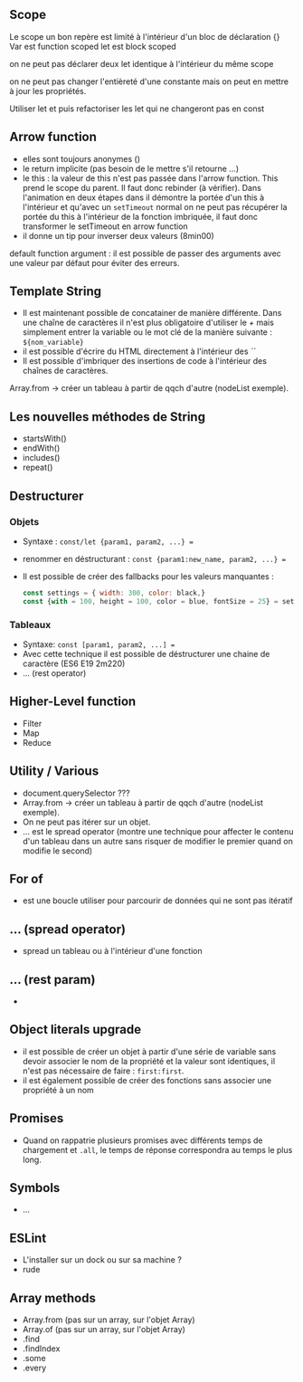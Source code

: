 ## Scope
Le scope un bon repère est limité à l'intérieur d'un bloc de déclaration {}
Var est function scoped
let est block scoped  

on ne peut pas déclarer deux let identique à l'intérieur du même scope

on ne peut pas changer l'entièreté d'une constante mais on peut en mettre à jour les propriétés.

Utiliser let et puis refactoriser les let qui ne changeront pas en const



## Arrow function
- elles sont toujours anonymes ()
- le return implicite (pas besoin de le mettre s'il retourne ...)
- le this : la valeur de this n'est pas passée dans l'arrow function. This prend le scope du parent. Il faut donc rebinder (à vérifier). Dans l'animation en deux étapes dans il démontre la portée d'un this à l'intérieur et qu'avec un `setTimeout` normal on ne peut pas récupérer la portée du this à l'intérieur de la fonction imbriquée, il faut donc transformer le setTimeout en arrow function
- il donne un tip pour inverser deux valeurs (8min00)

default function argument : il est possible de passer des arguments avec une valeur par défaut pour éviter des erreurs.

## Template String
- Il est maintenant possible de concatainer de manière différente. Dans une chaîne de caractères il n'est plus obligatoire d'utiliser le *+* mais simplement entrer la variable ou le mot clé de la manière suivante : `${nom_variable}`
- il est possible d'écrire du HTML directement à l'intérieur des *``*
- Il est possible d'imbriquer des insertions de code à l'intérieur des chaînes de caractères.

Array.from -> créer un tableau à partir de qqch d'autre (nodeList exemple).

## Les nouvelles méthodes de String
- startsWith()
- endWith()
- includes()
- repeat()

## Destructurer
### Objets

- Syntaxe : `const/let {param1, param2, ...} = `
- renommer en déstructurant : `const {param1:new_name, param2, ...} = `
- Il est possible de créer des fallbacks pour les valeurs manquantes :

  ```javascript
  const settings = { width: 300, color: black,}
  const {with = 100, height = 100, color = blue, fontSize = 25} = settings;
  ```

### Tableaux
- Syntaxe: `const [param1, param2, ...] = `
- Avec cette technique il est possible de déstructurer une chaine de caractère (ES6 E19 2m220)
- ... (rest  operator)

## Higher-Level function
- Filter
- Map
- Reduce


## Utility / Various
- document.querySelector ???
- Array.from -> créer un tableau à partir de qqch d'autre (nodeList exemple).
- On ne peut pas itérer sur un objet.
- ... est le spread operator (montre une technique pour affecter le contenu d'un tableau dans un autre sans risquer de modifier le premier quand on modifie le second)

## For of
- est une boucle utiliser pour parcourir de données qui ne sont pas itératif

## ... (spread operator)
- spread un tableau ou à l'intérieur d'une fonction

## ... (rest param)
-

## Object literals upgrade
- il est possible de créer un objet à partir d'une série de variable sans devoir associer le nom de la propriété et la valeur sont identiques, il n'est pas nécessaire de faire : `first:first`.
- il est également possible de créer des fonctions sans associer une propriété à un nom

## Promises
- Quand on rappatrie plusieurs promises avec différents temps de chargement et `.all`, le temps de réponse correspondra au temps le plus long.

## Symbols
- ...


## ESLint
- L'installer sur un dock ou sur sa machine ?
- rude



## Array methods
- Array.from (pas sur un array, sur l'objet Array)
- Array.of (pas sur un array, sur l'objet Array)
- .find
- .findIndex
- .some
- .every